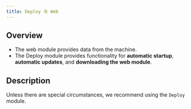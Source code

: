 ```yaml
---
title: Deploy 与 Web
---
```


## Overview

- The web module provides data from the machine.
- The Deploy module provides functionality for **automatic startup**, **automatic updates**, and **downloading the web module**.

## Description
Unless there are special circumstances, we recommend using the `Deploy` module.